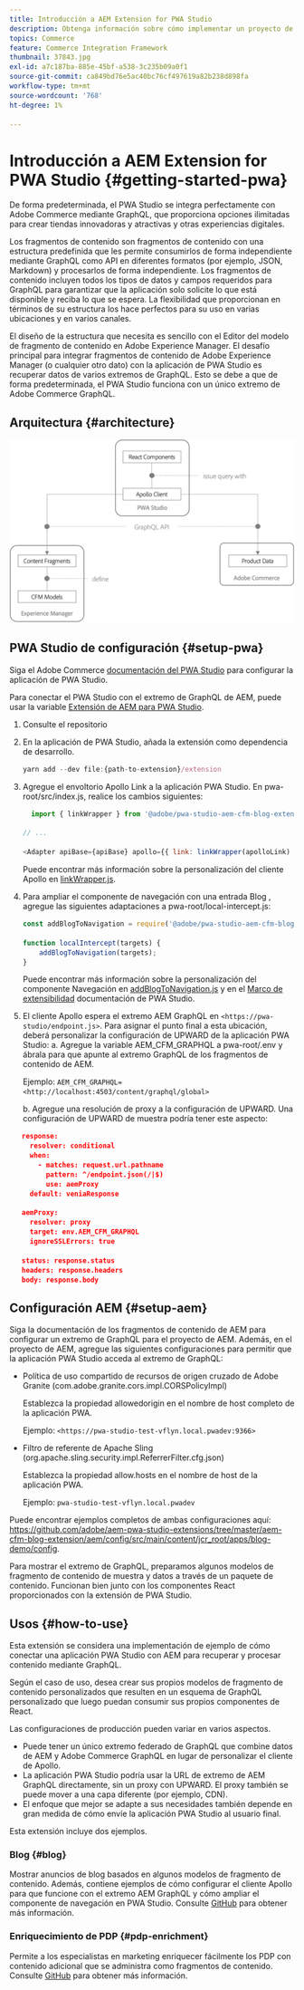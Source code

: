 ```yaml
---
title: Introducción a AEM Extension for PWA Studio
description: Obtenga información sobre cómo implementar un proyecto de Contenido y comercio AEM sin encabezado con PWA Studio.
topics: Commerce
feature: Commerce Integration Framework
thumbnail: 37843.jpg
exl-id: a7c187ba-885e-45bf-a538-3c235b09a0f1
source-git-commit: ca849bd76e5ac40bc76cf497619a82b238d898fa
workflow-type: tm+mt
source-wordcount: '768'
ht-degree: 1%

---
```


# Introducción a AEM Extension for PWA Studio {#getting-started-pwa}

De forma predeterminada, el PWA Studio se integra perfectamente con Adobe Commerce mediante GraphQL, que proporciona opciones ilimitadas para crear tiendas innovadoras y atractivas y otras experiencias digitales.

Los fragmentos de contenido son fragmentos de contenido con una estructura predefinida que les permite consumirlos de forma independiente mediante GraphQL como API en diferentes formatos (por ejemplo, JSON, Markdown) y procesarlos de forma independiente. Los fragmentos de contenido incluyen todos los tipos de datos y campos requeridos para GraphQL para garantizar que la aplicación solo solicite lo que está disponible y reciba lo que se espera. La flexibilidad que proporcionan en términos de su estructura los hace perfectos para su uso en varias ubicaciones y en varios canales.

El diseño de la estructura que necesita es sencillo con el Editor del modelo de fragmento de contenido en Adobe Experience Manager. El desafío principal para integrar fragmentos de contenido de Adobe Experience Manager (o cualquier otro dato) con la aplicación de PWA Studio es recuperar datos de varios extremos de GraphQL. Esto se debe a que de forma predeterminada, el PWA Studio funciona con un único extremo de Adobe Commerce GraphQL.

## Arquitectura {#architecture}

![Arquitectura sin encabezado de PWA](/help/commerce-cloud/assets/PWA-Studio_Architecture.png)

## PWA Studio de configuración {#setup-pwa}

Siga el Adobe Commerce [documentación del PWA Studio](https://developer.adobe.com/commerce/pwa-studio/tutorials/) para configurar la aplicación de PWA Studio.

Para conectar el PWA Studio con el extremo de GraphQL de AEM, puede usar la variable [Extensión de AEM para PWA Studio](https://github.com/adobe/aem-pwa-studio-extensions).

1. Consulte el repositorio

1. En la aplicación de PWA Studio, añada la extensión como dependencia de desarrollo.

   ```javascript
   yarn add --dev file:{path-to-extension}/extension
   ```

1. Agregue el envoltorio Apollo Link a la aplicación PWA Studio. En pwa-root/src/index.js, realice los cambios siguientes:

   ```javascript
     import { linkWrapper } from '@adobe/pwa-studio-aem-cfm-blog-extension';
   
   // ...
   
   <Adapter apiBase={apiBase} apollo={{ link: linkWrapper(apolloLink) }} store={store}>
   ```

   Puede encontrar más información sobre la personalización del cliente Apollo en [linkWrapper.js](https://github.com/adobe/aem-pwa-studio-extensions/blob/master/aem-cfm-blog-extension/extension/src/linkWrapper.js).

1. Para ampliar el componente de navegación con una entrada Blog , agregue las siguientes adaptaciones a pwa-root/local-intercept.js:

   ```javascript
   const addBlogToNavigation = require('@adobe/pwa-studio-aem-cfm-blog-extension/src/addBlogToNavigation');
   
   function localIntercept(targets) {
       addBlogToNavigation(targets);
   }    
   ```

   Puede encontrar más información sobre la personalización del componente Navegación en [addBlogToNavigation.js](https://github.com/adobe/aem-pwa-studio-extensions/blob/master/aem-cfm-blog-extension/extension/src/addBlogToNavigation.js) y en el [Marco de extensibilidad](https://developer.adobe.com/commerce/pwa-studio/guides/general-concepts/extensibility/) documentación de PWA Studio.

1. El cliente Apollo espera el extremo AEM GraphQL en `<https://pwa-studio/endpoint.js>`. Para asignar el punto final a esta ubicación, deberá personalizar la configuración de UPWARD de la aplicación PWA Studio: a. Agregue la variable AEM_CFM_GRAPHQL a pwa-root/.env y ábrala para que apunte al extremo GraphQL de los fragmentos de contenido de AEM.

   Ejemplo: `AEM_CFM_GRAPHQL=<http://localhost:4503/content/graphql/global>`

   b. Agregue una resolución de proxy a la configuración de UPWARD. Una configuración de UPWARD de muestra podría tener este aspecto:

```json
   response:
     resolver: conditional
     when:
       - matches: request.url.pathname
         pattern: ^/endpoint.json(/|$)
         use: aemProxy
     default: veniaResponse

   aemProxy:
     resolver: proxy
     target: env.AEM_CFM_GRAPHQL
     ignoreSSLErrors: true

   status: response.status
   headers: response.headers
   body: response.body
```

## Configuración AEM {#setup-aem}

Siga la documentación de los fragmentos de contenido de AEM para configurar un extremo de GraphQL para el proyecto de AEM. Además, en el proyecto de AEM, agregue las siguientes configuraciones para permitir que la aplicación PWA Studio acceda al extremo de GraphQL:

* Política de uso compartido de recursos de origen cruzado de Adobe Granite (com.adobe.granite.cors.impl.CORSPolicyImpl)

   Establezca la propiedad allowedorigin en el nombre de host completo de la aplicación PWA.

   Ejemplo:  `<https://pwa-studio-test-vflyn.local.pwadev:9366>`

* Filtro de referente de Apache Sling (org.apache.sling.security.impl.ReferrerFilter.cfg.json)

   Establezca la propiedad allow.hosts en el nombre de host de la aplicación PWA.

   Ejemplo: `pwa-studio-test-vflyn.local.pwadev`

Puede encontrar ejemplos completos de ambas configuraciones aquí: <https://github.com/adobe/aem-pwa-studio-extensions/tree/master/aem-cfm-blog-extension/aem/config/src/main/content/jcr_root/apps/blog-demo/config>.

Para mostrar el extremo de GraphQL, preparamos algunos modelos de fragmento de contenido de muestra y datos a través de un paquete de contenido. Funcionan bien junto con los componentes React proporcionados con la extensión de PWA Studio.

## Usos {#how-to-use}

Esta extensión se considera una implementación de ejemplo de cómo conectar una aplicación PWA Studio con AEM para recuperar y procesar contenido mediante GraphQL.

Según el caso de uso, desea crear sus propios modelos de fragmento de contenido personalizados que resulten en un esquema de GraphQL personalizado que luego puedan consumir sus propios componentes de React.

Las configuraciones de producción pueden variar en varios aspectos.

* Puede tener un único extremo federado de GraphQL que combine datos de AEM y Adobe Commerce GraphQL en lugar de personalizar el cliente de Apollo.
* La aplicación PWA Studio podría usar la URL de extremo de AEM GraphQL directamente, sin un proxy con UPWARD. El proxy también se puede mover a una capa diferente (por ejemplo, CDN).
* El enfoque que mejor se adapte a sus necesidades también depende en gran medida de cómo envíe la aplicación PWA Studio al usuario final.

Esta extensión incluye dos ejemplos.

### Blog {#blog}

Mostrar anuncios de blog basados en algunos modelos de fragmento de contenido. Además, contiene ejemplos de cómo configurar el cliente Apollo para que funcione con el extremo AEM GraphQL y cómo ampliar el componente de navegación en PWA Studio. Consulte [GitHub](https://github.com/adobe/aem-pwa-studio-extensions/tree/master/aem-cfm-blog-extension) para obtener más información.

### Enriquecimiento de PDP {#pdp-enrichment}

Permite a los especialistas en marketing enriquecer fácilmente los PDP con contenido adicional que se administra como fragmentos de contenido.  Consulte [GitHub](https://github.com/adobe/aem-pwa-studio-extensions/tree/master/aem-cif-product-page-extension) para obtener más información.
